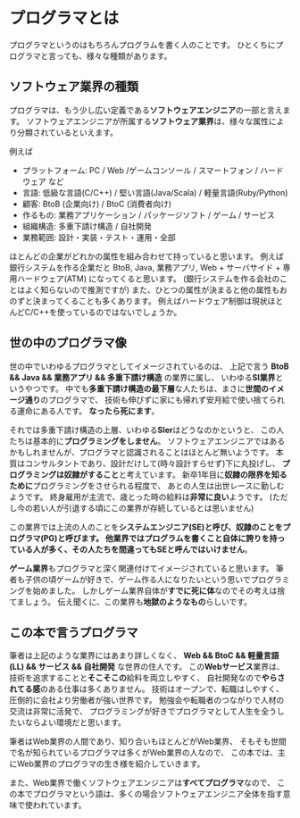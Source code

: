 # プログラマとは

プログラマというのはもちろんプログラムを書く人のことです。
ひとくちにプログラマと言っても、様々な種類があります。


## ソフトウェア業界の種類

プログラマは、もう少し広い定義である**ソフトウェアエンジニア**の一部と言えます。
ソフトウェアエンジニアが所属する**ソフトウェア業界**は、様々な属性により分類されているといえます。

例えば

- プラットフォーム: PC / Web /ゲームコンソール / スマートフォン / ハードウェア など
- 言語: 低級な言語(C/C++) / 堅い言語(Java/Scala) / 軽量言語(Ruby/Python)
- 顧客: BtoB (企業向け) / BtoC (消費者向け)
- 作るもの: 業務アプリケーション / パッケージソフト / ゲーム / サービス
- 組織構造: 多重下請け構造 / 自社開発
- 業務範囲: 設計・実装・テスト・運用・全部

ほとんどの企業がどれかの属性を組み合わせて持っていると思います。
例えば銀行システムを作る企業だと BtoB, Java, 業務アプリ, Web + サーバサイド + 専用ハードウェア(ATM) になってくると思います。
(銀行システムを作る会社のことはよく知らないので推測ですが)
また、ひとつの属性が決まると他の属性もおのずと決まってくることも多くあります。
例えばハードウェア制御は現状ほとんどC/C++を使っているのではないでしょうか。

## 世の中のプログラマ像

世の中でいわゆるプログラマとしてイメージされているのは、
上記で言う **BtoB && Java && 業務アプリ && 多重下請け構造** の業界に属し、
いわゆる**SI業界**というやつです。
中でも**多重下請け構造の最下層**な人たちは、まさに**世間のイメージ通り**のプログラマで、
技術も伸びずに家にも帰れず安月給で使い捨てられる運命にある人です。
**なったら死にます**。

それでは多重下請け構造の上層、いわゆる**SIer**はどうなのかというと、
この人たちは基本的に**プログラミングをしません**。
ソフトウェアエンジニアではあるかもしれませんが、プログラマと認識されることはほとんど無いようです。
本質はコンサルタントであり、設計だけして(時々設計すらせず)下に丸投げし、
**プログラミングは奴隷がすること**と考えています。
新卒1年目に**奴隷の限界を知るために**プログラミングをさせられる程度で、
あとの人生は出世レースに勤しむようです。
終身雇用が主流で、歳とった時の給料は**非常に良い**ようです。
(ただし今の若い人が引退する頃にこの業界が存続しているとは思いません)

この業界では上流の人のことを**システムエンジニア(SE)**と呼び、奴隷のことを**プログラマ(PG)**と呼びます。
他業界ではプログラムを書くこと自体に誇りを持っている人が多く、その人たちを**間違ってもSEと呼んではいけません**。

**ゲーム業界**もプログラマと深く関連付けてイメージされていると思います。
筆者も子供の頃ゲームが好きで、ゲーム作る人になりたいという思いでプログラミングを始めました。
しかしゲーム業界自体が**すでに死に体**なのでその考えは捨てましょう。
伝え聞くに、この業界も**地獄のようなもの**らしいです。

## この本で言うプログラマ

筆者は上記のような業界にはあまり詳しくなく、
**Web && BtoC && 軽量言語(LL) && サービス && 自社開発** な世界の住人です。
この**Webサービス**業界は、技術を追求することと**そこそこの**給料を両立しやすく、
自社開発なので**やらされてる感**のある仕事は多くありません。
技術はオープンで、転職はしやすく、圧倒的に会社より労働者が強い世界です。
勉強会や転職者のつながりで人材の交流は非常に活発で、
プログラミングが好きでプログラマとして人生を全うしたいならよい環境だと思います。

筆者はWeb業界の人間であり、知り合いもほとんどがWeb業界、
そもそも世間で名が知られているプログラマは多くがWeb業界の人なので、
この本では、主にWeb業界のプログラマの生き様を紹介していきます。

また、Web業界で働くソフトウェアエンジニアは**すべてプログラマ**なので、
この本でプログラマという語は、多くの場合ソフトウェアエンジニア全体を指す意味で使われています。
